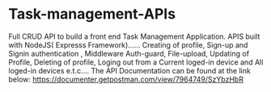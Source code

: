 # Task-management-APIs
Full CRUD API to build a front end Task Management Application. 
APIS built with NodeJS( Expresss Framework)......
Creating of profile, 
Sign-up and Signin authentication , 
Middleware Auth-guard, File-upload, 
Updating of Profile, 
Deleting of profile, 
Loging out from a Current loged-in device and All loged-in devices e.t.c.... 
The API Documentation can be found at the link below: 
https://documenter.getpostman.com/view/7964749/SzYbzHbR
